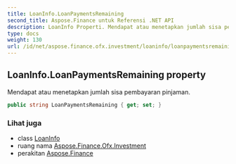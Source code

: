 ```yaml
---
title: LoanInfo.LoanPaymentsRemaining
second_title: Aspose.Finance untuk Referensi .NET API
description: LoanInfo Properti. Mendapat atau menetapkan jumlah sisa pembayaran pinjaman.
type: docs
weight: 130
url: /id/net/aspose.finance.ofx.investment/loaninfo/loanpaymentsremaining/
---
```

## LoanInfo.LoanPaymentsRemaining property

Mendapat atau menetapkan jumlah sisa pembayaran pinjaman.

```csharp
public string LoanPaymentsRemaining { get; set; }
```

### Lihat juga

* class [LoanInfo](../)
* ruang nama [Aspose.Finance.Ofx.Investment](../../loaninfo/)
* perakitan [Aspose.Finance](../../../)


